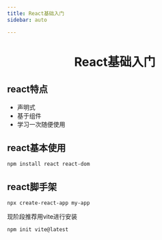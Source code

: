 ```yaml
---
title: React基础入门
sidebar: auto

---
```


# <center>React基础入门</center>

## react特点

- 声明式
- 基于组件
- 学习一次随便使用

## react基本使用

```shell
npm install react react-dom
```

## react脚手架

```shell
npx create-react-app my-app
```

现阶段推荐用vite进行安装

```shell
npm init vite@latest
```

